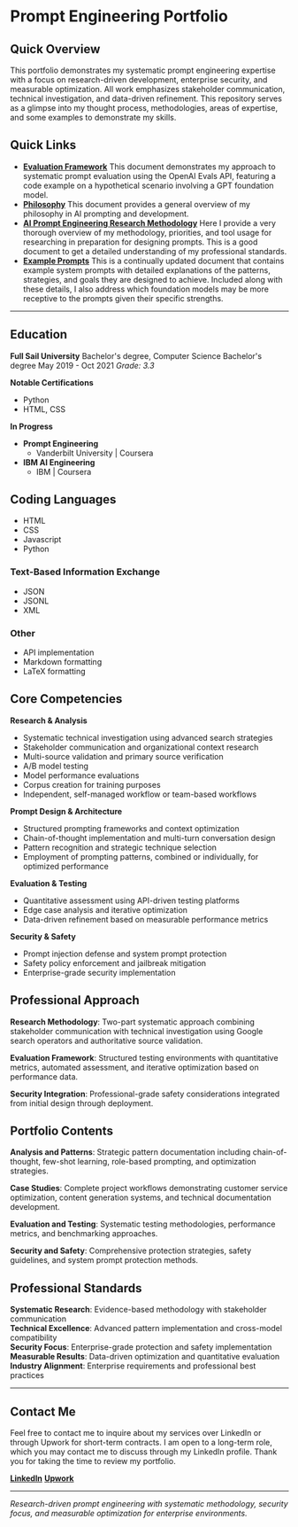 # Prompt Engineering Portfolio

## Quick Overview

This portfolio demonstrates my systematic prompt engineering expertise with a focus on research-driven development, enterprise security, and measurable optimization. All work emphasizes stakeholder communication, technical investigation, and data-driven refinement. This repository serves as a glimpse into my thought process, methodologies, areas of expertise, and some examples to demonstrate my skills. 

## Quick Links

* **[Evaluation Framework](./Evaluation-Framework)**
  This document demonstrates my approach to systematic prompt evaluation using the OpenAI Evals API, featuring a code example on a hypothetical scenario involving a GPT foundation model.
* **[Philosophy](./DOCS/philosophy.md)**
  This document provides a general overview of my philosophy in AI prompting and development.
* **[AI Prompt Engineering Research Methodology](./DOCS/research-methodology.md)**
  Here I provide a very thorough overview of my methodology, priorities, and tool usage for researching in preparation for designing prompts. This is a good document to get a detailed understanding of my professional standards.
* **[Example Prompts](./resources/prompt-libraries.md)**
  This is a continually updated document that contains example system prompts with detailed explanations of the patterns, strategies, and goals they are designed to achieve. Included along with these details, I also address which foundation models may be more receptive to the prompts given their specific strengths.

---

## Education

**Full Sail University**
Bachelor's degree, Computer Science Bachelor's degree
May 2019 - Oct 2021
*Grade: 3.3*

**Notable Certifications**
* Python
* HTML, CSS

**In Progress**
* **Prompt Engineering**
  * Vanderbilt University | Coursera
* **IBM AI Engineering**
  * IBM | Coursera

## Coding Languages
* HTML
* CSS
* Javascript
* Python

### Text-Based Information Exchange
* JSON
* JSONL
* XML

### Other
* API implementation
* Markdown formatting
* LaTeX formatting

## Core Competencies

**Research & Analysis**
- Systematic technical investigation using advanced search strategies
- Stakeholder communication and organizational context research
- Multi-source validation and primary source verification
- A/B model testing
- Model performance evaluations
- Corpus creation for training purposes
- Independent, self-managed workflow or team-based workflows

**Prompt Design & Architecture**
- Structured prompting frameworks and context optimization
- Chain-of-thought implementation and multi-turn conversation design
- Pattern recognition and strategic technique selection
- Employment of prompting patterns, combined or individually, for optimized performance

**Evaluation & Testing**
- Quantitative assessment using API-driven testing platforms
- Edge case analysis and iterative optimization
- Data-driven refinement based on measurable performance metrics

**Security & Safety**
- Prompt injection defense and system prompt protection
- Safety policy enforcement and jailbreak mitigation
- Enterprise-grade security implementation

## Professional Approach

**Research Methodology**: Two-part systematic approach combining stakeholder communication with technical investigation using Google search operators and authoritative source validation.

**Evaluation Framework**: Structured testing environments with quantitative metrics, automated assessment, and iterative optimization based on performance data.

**Security Integration**: Professional-grade safety considerations integrated from initial design through deployment.

## Portfolio Contents

**Analysis and Patterns**: Strategic pattern documentation including chain-of-thought, few-shot learning, role-based prompting, and optimization strategies.

**Case Studies**: Complete project workflows demonstrating customer service optimization, content generation systems, and technical documentation development.

**Evaluation and Testing**: Systematic testing methodologies, performance metrics, and benchmarking approaches.

**Security and Safety**: Comprehensive protection strategies, safety guidelines, and system prompt protection methods.

## Professional Standards

**Systematic Research**: Evidence-based methodology with stakeholder communication  
**Technical Excellence**: Advanced pattern implementation and cross-model compatibility  
**Security Focus**: Enterprise-grade protection and safety implementation  
**Measurable Results**: Data-driven optimization and quantitative evaluation  
**Industry Alignment**: Enterprise requirements and professional best practices  

---

## Contact Me

Feel free to contact me to inquire about my services over LinkedIn or through Upwork for short-term contracts. I am open to a long-term role, which you may contact me to discuss through my LinkedIn profile. Thank you for taking the time to review my portfolio.

**[LinkedIn](www.linkedin.com/in/jasminbowman)**
**[Upwork](https://www.upwork.com/freelancers/~016d86e0cbb9fa9c82?mp_source=share)**

---

*Research-driven prompt engineering with systematic methodology, security focus, and measurable optimization for enterprise environments.*
